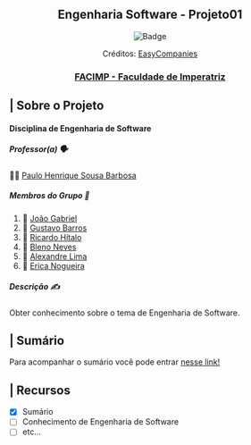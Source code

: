 
<div align="center">
  <h2>Engenharia Software - Projeto01</h2>
  
  ![Badge](https://github.com/gabrielf7/Engenharia-Software-Projeto01/blob/main/eng-softw-02-hd.jpg)
  
  <p>Créditos: <a href="https://easycompanies.com.au/blog/starting-a-business-whats-stopping-you/">
    EasyCompanies
  </a></p>
  
  ### [FACIMP - Faculdade de Imperatriz](https://github.com/NT-Facimp)
</div>

## | Sobre o Projeto

#### Disciplina de Engenharia de Software

##### _Professor(a)_ :speaking_head:
:man_technologist: [Paulo Henrique Sousa Barbosa](https://github.com/agenteph)

##### _Membros do Grupo_ :busts_in_silhouette:

  1. :shark: [João Gabriel](https://github.com/gabrielf7)
  2. :shark: [Gustavo Barros](https://github.com/gustavo3g)
  3. :shark: [Ricardo Hítalo](https://github.com/ricardohitalo)
  4. :shark: [Bleno Neves](https://github.com/ibleno)
  5. :shark: [Alexandre Lima](https://github.com/Alexandr3-Lima)
  6. :shark: [Erica Nogueira](https://github.com/ericasnogueira)

##### _Descrição_ :writing_hand:
Obter conhecimento sobre o tema de Engenharia de Software.

## | Sumário

Para acompanhar o sumário você pode entrar [nesse link!](https://github.com/gabrielf7/Engenharia-Software-Projeto01/wiki)

## | Recursos
 
  - [x] Sumário
  - [ ] Conhecimento de Engenharia de Software
  - [ ] etc...
